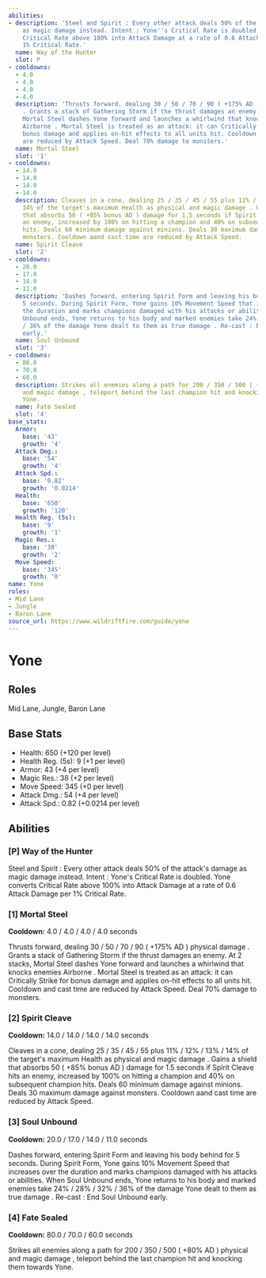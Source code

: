 ```yaml
---
abilities:
- description: 'Steel and Spirit : Every other attack deals 50% of the attack''s damage
    as magic damage instead. Intent : Yone''s Critical Rate is doubled. Yone converts
    Critical Rate above 100% into Attack Damage at a rate of 0.6 Attack Damage per
    1% Critical Rate.'
  name: Way of the Hunter
  slot: P
- cooldowns:
  - 4.0
  - 4.0
  - 4.0
  - 4.0
  description: 'Thrusts forward, dealing 30 / 50 / 70 / 90 ( +175% AD ) physical damage
    . Grants a stack of Gathering Storm if the thrust damages an enemy. At 2 stacks,
    Mortal Steel dashes Yone forward and launches a whirlwind that knocks enemies
    Airborne . Mortal Steel is treated as an attack: it can Critically Strike for
    bonus damage and applies on-hit effects to all units hit. Cooldown and cast time
    are reduced by Attack Speed. Deal 70% damage to monsters.'
  name: Mortal Steel
  slot: '1'
- cooldowns:
  - 14.0
  - 14.0
  - 14.0
  - 14.0
  description: Cleaves in a cone, dealing 25 / 35 / 45 / 55 plus 11% / 12% / 13% /
    14% of the target's maximum Health as physical and magic damage . Gains a shield
    that absorbs 50 ( +85% bonus AD ) damage for 1.5 seconds if Spirit Cleave hits
    an enemy, increased by 100% on hitting a champion and 40% on subsequent champion
    hits. Deals 60 minimum damage against minions. Deals 30 maximum damage against
    monsters. Cooldown aand cast time are reduced by Attack Speed.
  name: Spirit Cleave
  slot: '2'
- cooldowns:
  - 20.0
  - 17.0
  - 14.0
  - 11.0
  description: 'Dashes forward, entering Spirit Form and leaving his body behind for
    5 seconds. During Spirit Form, Yone gains 10% Movement Speed that increases over
    the duration and marks champions damaged with his attacks or abilities. When Soul
    Unbound ends, Yone returns to his body and marked enemies take 24% / 28% / 32%
    / 36% of the damage Yone dealt to them as true damage . Re-cast : End Soul Unbound
    early.'
  name: Soul Unbound
  slot: '3'
- cooldowns:
  - 80.0
  - 70.0
  - 60.0
  description: Strikes all enemies along a path for 200 / 350 / 500 ( +80% AD ) physical
    and magic damage , teleport behind the last champion hit and knocking them towards
    Yone.
  name: Fate Sealed
  slot: '4'
base_stats:
  Armor:
    base: '43'
    growth: '4'
  Attack Dmg.:
    base: '54'
    growth: '4'
  Attack Spd.:
    base: '0.82'
    growth: '0.0214'
  Health:
    base: '650'
    growth: '120'
  Health Reg. (5s):
    base: '9'
    growth: '1'
  Magic Res.:
    base: '38'
    growth: '2'
  Move Speed:
    base: '345'
    growth: '0'
name: Yone
roles:
- Mid Lane
- Jungle
- Baron Lane
source_url: https://www.wildriftfire.com/guide/yone
---
```


# Yone

## Roles

Mid Lane, Jungle, Baron Lane

## Base Stats

- Health: 650 (+120 per level)
- Health Reg. (5s): 9 (+1 per level)
- Armor: 43 (+4 per level)
- Magic Res.: 38 (+2 per level)
- Move Speed: 345 (+0 per level)
- Attack Dmg.: 54 (+4 per level)
- Attack Spd.: 0.82 (+0.0214 per level)

## Abilities

### [P] Way of the Hunter

Steel and Spirit : Every other attack deals 50% of the attack's damage as magic damage instead. Intent : Yone's Critical Rate is doubled. Yone converts Critical Rate above 100% into Attack Damage at a rate of 0.6 Attack Damage per 1% Critical Rate.

### [1] Mortal Steel

**Cooldown:** 4.0 / 4.0 / 4.0 / 4.0 seconds

Thrusts forward, dealing 30 / 50 / 70 / 90 ( +175% AD ) physical damage . Grants a stack of Gathering Storm if the thrust damages an enemy. At 2 stacks, Mortal Steel dashes Yone forward and launches a whirlwind that knocks enemies Airborne . Mortal Steel is treated as an attack: it can Critically Strike for bonus damage and applies on-hit effects to all units hit. Cooldown and cast time are reduced by Attack Speed. Deal 70% damage to monsters.

### [2] Spirit Cleave

**Cooldown:** 14.0 / 14.0 / 14.0 / 14.0 seconds

Cleaves in a cone, dealing 25 / 35 / 45 / 55 plus 11% / 12% / 13% / 14% of the target's maximum Health as physical and magic damage . Gains a shield that absorbs 50 ( +85% bonus AD ) damage for 1.5 seconds if Spirit Cleave hits an enemy, increased by 100% on hitting a champion and 40% on subsequent champion hits. Deals 60 minimum damage against minions. Deals 30 maximum damage against monsters. Cooldown aand cast time are reduced by Attack Speed.

### [3] Soul Unbound

**Cooldown:** 20.0 / 17.0 / 14.0 / 11.0 seconds

Dashes forward, entering Spirit Form and leaving his body behind for 5 seconds. During Spirit Form, Yone gains 10% Movement Speed that increases over the duration and marks champions damaged with his attacks or abilities. When Soul Unbound ends, Yone returns to his body and marked enemies take 24% / 28% / 32% / 36% of the damage Yone dealt to them as true damage . Re-cast : End Soul Unbound early.

### [4] Fate Sealed

**Cooldown:** 80.0 / 70.0 / 60.0 seconds

Strikes all enemies along a path for 200 / 350 / 500 ( +80% AD ) physical and magic damage , teleport behind the last champion hit and knocking them towards Yone.

